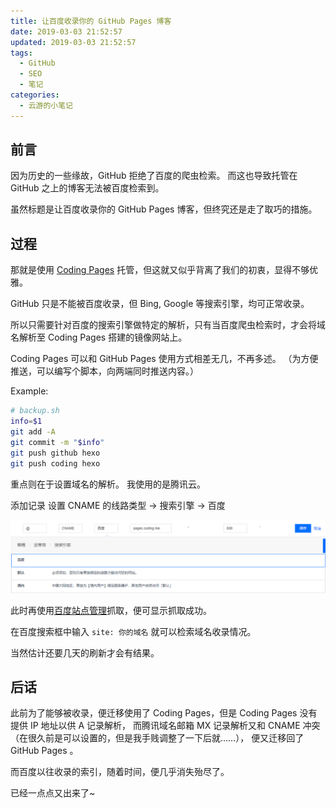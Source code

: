```yaml
---
title: 让百度收录你的 GitHub Pages 博客
date: 2019-03-03 21:52:57
updated: 2019-03-03 21:52:57
tags:
  - GitHub
  - SEO
  - 笔记
categories:
  - 云游的小笔记
---
```


## 前言

因为历史的一些缘故，GitHub 拒绝了百度的爬虫检索。
而这也导致托管在 GitHub 之上的博客无法被百度检索到。

虽然标题是让百度收录你的 GitHub Pages 博客，但终究还是走了取巧的措施。

<!-- more -->

## 过程

那就是使用 [Coding Pages](https://coding.net/pages) 托管，但这就又似乎背离了我们的初衷，显得不够优雅。

GitHub 只是不能被百度收录，但 Bing, Google 等搜索引擎，均可正常收录。

所以只需要针对百度的搜索引擎做特定的解析，只有当百度爬虫检索时，才会将域名解析至 Coding Pages 搭建的镜像网站上。

Coding Pages 可以和 GitHub Pages 使用方式相差无几，不再多述。
（为方便推送，可以编写个脚本，向两端同时推送内容。）

Example:

```sh
# backup.sh
info=$1
git add -A
git commit -m "$info"
git push github hexo
git push coding hexo
```

重点则在于设置域名的解析。
我使用的是腾讯云。

添加记录 设置 CNAME 的线路类型 -> 搜索引擎 -> 百度

![set-domain-cname-type-baidu.png](../../images/posts/baidu-seo-about-github-pages/set-domain-cname-type-baidu.png)

此时再使用[百度站点管理](https://ziyuan.baidu.com/site)抓取，便可显示抓取成功。

在百度搜索框中输入 `site: 你的域名` 就可以检索域名收录情况。

当然估计还要几天的刷新才会有结果。

## 后话

此前为了能够被收录，便迁移使用了 Coding Pages，但是 Coding Pages 没有提供 IP 地址以供 A 记录解析，
而腾讯域名邮箱 MX 记录解析又和 CNAME 冲突（在很久前是可以设置的，但是我手贱调整了一下后就……），
便又迁移回了 GitHub Pages 。

而百度以往收录的索引，随着时间，便几乎消失殆尽了。

已经一点点又出来了~